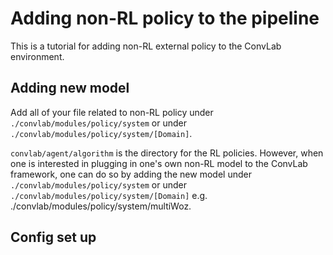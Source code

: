 # Adding non-RL policy to the pipeline

This is a tutorial for adding non-RL external policy to the ConvLab environment.

## Adding new model

Add all of your file related to non-RL policy under  ```./convlab/modules/policy/system``` or under ```./convlab/modules/policy/system/[Domain]```.




 ```convlab/agent/algorithm``` is the directory for the RL policies. However, when one is interested in plugging in one's own non-RL model to the ConvLab framework, one can do so by adding the new model under  ```./convlab/modules/policy/system``` or under ```./convlab/modules/policy/system/[Domain]``` e.g. ./convlab/modules/policy/system/multiWoz.



## Config set up
